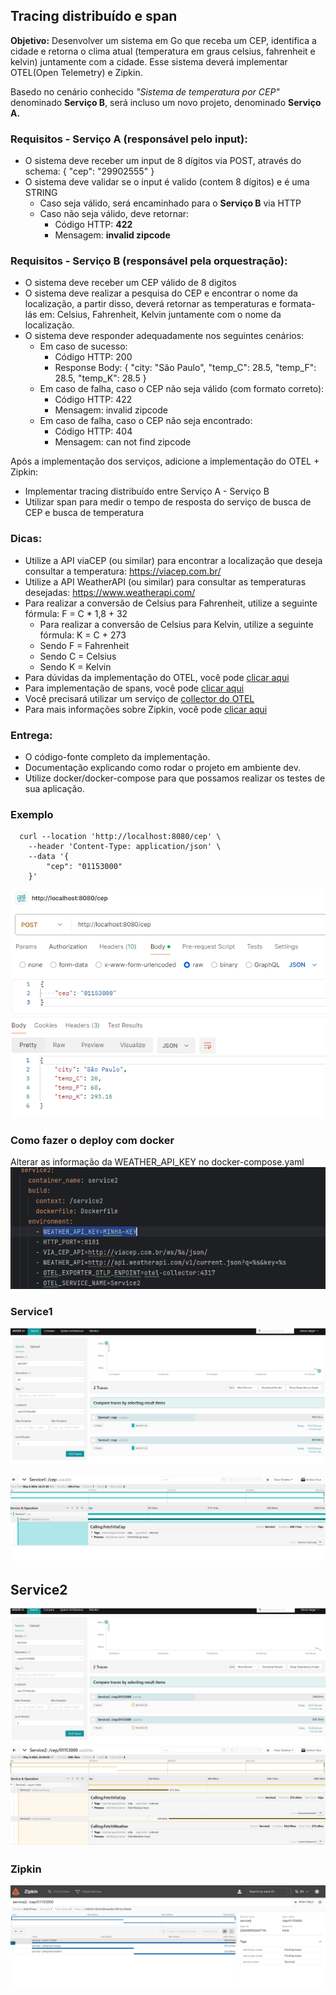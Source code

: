 ## Tracing distribuído e span
<b>Objetivo:</b> Desenvolver um sistema em Go que receba um CEP, identifica a cidade e retorna o clima atual (temperatura em graus celsius, fahrenheit e kelvin) juntamente com a cidade. Esse sistema deverá implementar OTEL(Open Telemetry) e Zipkin.

Basedo no cenário conhecido _"Sistema de temperatura por CEP"_ denominado <b>Serviço B</b>, será incluso um novo projeto, denominado <b>Serviço A.</b>


### Requisitos - Serviço A (responsável pelo input):
 
* O sistema deve receber um input de 8 dígitos via POST, através do schema:  { "cep": "29902555" }
* O sistema deve validar se o input é valido (contem 8 dígitos) e é uma STRING
  * Caso seja válido, será encaminhado para o <b>Serviço B</b> via HTTP
  * Caso não seja válido, deve retornar:
    * Código HTTP: <b>422</b>
    * Mensagem: <b>invalid zipcode</b>


### Requisitos - Serviço B (responsável pela orquestração):

* O sistema deve receber um CEP válido de 8 digitos
* O sistema deve realizar a pesquisa do CEP e encontrar o nome da localização, a partir disso, deverá retornar as temperaturas e formata-lás em: Celsius, Fahrenheit, Kelvin juntamente com o nome da localização.
* O sistema deve responder adequadamente nos seguintes cenários:
  * Em caso de sucesso:
    * Código HTTP: 200
    * Response Body: { "city: "São Paulo", "temp_C": 28.5, "temp_F": 28.5, "temp_K": 28.5 }
  * Em caso de falha, caso o CEP não seja válido (com formato correto):
    * Código HTTP: 422
    * Mensagem: invalid zipcode
  * Em caso de falha, caso o CEP não seja encontrado:
    * Código HTTP: 404
    * Mensagem: can not find zipcode


Após a implementação dos serviços, adicione a implementação do OTEL + Zipkin:
* Implementar tracing distribuído entre Serviço A - Serviço B
* Utilizar span para medir o tempo de resposta do serviço de busca de CEP e busca de temperatura

### Dicas:

* Utilize a API viaCEP (ou similar) para encontrar a localização que deseja consultar a temperatura: https://viacep.com.br/
* Utilize a API WeatherAPI (ou similar) para consultar as temperaturas desejadas: https://www.weatherapi.com/
* Para realizar a conversão de Celsius para Fahrenheit, utilize a seguinte fórmula: F = C * 1,8 + 32
  * Para realizar a conversão de Celsius para Kelvin, utilize a seguinte fórmula: K = C + 273
  * Sendo F = Fahrenheit
  * Sendo C = Celsius
  * Sendo K = Kelvin
* Para dúvidas da implementação do OTEL, você pode [clicar aqui](https://opentelemetry.io/docs/languages/go/getting-started/)
* Para implementação de spans, você pode [clicar aqui](https://opentelemetry.io/docs/languages/go/instrumentation/#creating-spans)
* Você precisará utilizar um serviço de [collector do OTEL](https://opentelemetry.io/docs/collector/quick-start/)
* Para mais informações sobre Zipkin, você pode [clicar aqui](https://zipkin.io/)


### Entrega:

* O código-fonte completo da implementação.
* Documentação explicando como rodar o projeto em ambiente dev.
* Utilize docker/docker-compose para que possamos realizar os testes de sua aplicação.


### Exemplo
      curl --location 'http://localhost:8080/cep' \
        --header 'Content-Type: application/json' \
        --data '{
            "cep": "01153000"
        }'
![img_1.png](img/img_4.png)

### Como fazer o deploy com docker
Alterar as informação da WEATHER_API_KEY no docker-compose.yaml
![img_1.png](img/img_1.png)

### Service1

![img.png](img/img.png)

![img.png](img/img1.png)


## Service2
![img.png](img/img_3.png)
![img_1.png](img/img_2.png)

### Zipkin
![img.png](img/img_5.png)